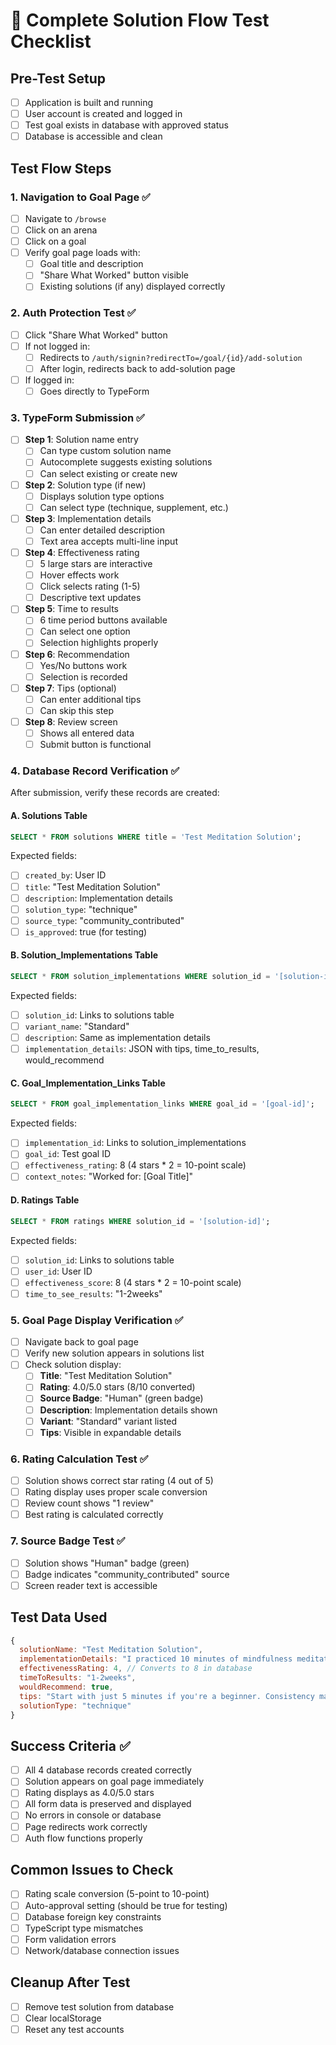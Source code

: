 # 🧪 Complete Solution Flow Test Checklist

## Pre-Test Setup
- [ ] Application is built and running
- [ ] User account is created and logged in
- [ ] Test goal exists in database with approved status
- [ ] Database is accessible and clean

## Test Flow Steps

### 1. Navigation to Goal Page ✅
- [ ] Navigate to `/browse`
- [ ] Click on an arena
- [ ] Click on a goal
- [ ] Verify goal page loads with:
  - [ ] Goal title and description
  - [ ] "Share What Worked" button visible
  - [ ] Existing solutions (if any) displayed correctly

### 2. Auth Protection Test ✅
- [ ] Click "Share What Worked" button
- [ ] If not logged in:
  - [ ] Redirects to `/auth/signin?redirectTo=/goal/{id}/add-solution`
  - [ ] After login, redirects back to add-solution page
- [ ] If logged in:
  - [ ] Goes directly to TypeForm

### 3. TypeForm Submission ✅
- [ ] **Step 1**: Solution name entry
  - [ ] Can type custom solution name
  - [ ] Autocomplete suggests existing solutions
  - [ ] Can select existing or create new
- [ ] **Step 2**: Solution type (if new)
  - [ ] Displays solution type options
  - [ ] Can select type (technique, supplement, etc.)
- [ ] **Step 3**: Implementation details
  - [ ] Can enter detailed description
  - [ ] Text area accepts multi-line input
- [ ] **Step 4**: Effectiveness rating
  - [ ] 5 large stars are interactive
  - [ ] Hover effects work
  - [ ] Click selects rating (1-5)
  - [ ] Descriptive text updates
- [ ] **Step 5**: Time to results
  - [ ] 6 time period buttons available
  - [ ] Can select one option
  - [ ] Selection highlights properly
- [ ] **Step 6**: Recommendation
  - [ ] Yes/No buttons work
  - [ ] Selection is recorded
- [ ] **Step 7**: Tips (optional)
  - [ ] Can enter additional tips
  - [ ] Can skip this step
- [ ] **Step 8**: Review screen
  - [ ] Shows all entered data
  - [ ] Submit button is functional

### 4. Database Record Verification ✅
After submission, verify these records are created:

#### A. Solutions Table
```sql
SELECT * FROM solutions WHERE title = 'Test Meditation Solution';
```
Expected fields:
- [ ] `created_by`: User ID
- [ ] `title`: "Test Meditation Solution"
- [ ] `description`: Implementation details
- [ ] `solution_type`: "technique"
- [ ] `source_type`: "community_contributed"
- [ ] `is_approved`: true (for testing)

#### B. Solution_Implementations Table
```sql
SELECT * FROM solution_implementations WHERE solution_id = '[solution-id]';
```
Expected fields:
- [ ] `solution_id`: Links to solutions table
- [ ] `variant_name`: "Standard"
- [ ] `description`: Same as implementation details
- [ ] `implementation_details`: JSON with tips, time_to_results, would_recommend

#### C. Goal_Implementation_Links Table
```sql
SELECT * FROM goal_implementation_links WHERE goal_id = '[goal-id]';
```
Expected fields:
- [ ] `implementation_id`: Links to solution_implementations
- [ ] `goal_id`: Test goal ID
- [ ] `effectiveness_rating`: 8 (4 stars * 2 = 10-point scale)
- [ ] `context_notes`: "Worked for: [Goal Title]"

#### D. Ratings Table
```sql
SELECT * FROM ratings WHERE solution_id = '[solution-id]';
```
Expected fields:
- [ ] `solution_id`: Links to solutions table
- [ ] `user_id`: User ID
- [ ] `effectiveness_score`: 8 (4 stars * 2 = 10-point scale)
- [ ] `time_to_see_results`: "1-2weeks"

### 5. Goal Page Display Verification ✅
- [ ] Navigate back to goal page
- [ ] Verify new solution appears in solutions list
- [ ] Check solution display:
  - [ ] **Title**: "Test Meditation Solution"
  - [ ] **Rating**: 4.0/5.0 stars (8/10 converted)
  - [ ] **Source Badge**: "Human" (green badge)
  - [ ] **Description**: Implementation details shown
  - [ ] **Variant**: "Standard" variant listed
  - [ ] **Tips**: Visible in expandable details

### 6. Rating Calculation Test ✅
- [ ] Solution shows correct star rating (4 out of 5)
- [ ] Rating display uses proper scale conversion
- [ ] Review count shows "1 review"
- [ ] Best rating is calculated correctly

### 7. Source Badge Test ✅
- [ ] Solution shows "Human" badge (green)
- [ ] Badge indicates "community_contributed" source
- [ ] Screen reader text is accessible

## Test Data Used
```javascript
{
  solutionName: "Test Meditation Solution",
  implementationDetails: "I practiced 10 minutes of mindfulness meditation every morning using the Headspace app.",
  effectivenessRating: 4, // Converts to 8 in database
  timeToResults: "1-2weeks",
  wouldRecommend: true,
  tips: "Start with just 5 minutes if you're a beginner. Consistency matters more than duration.",
  solutionType: "technique"
}
```

## Success Criteria ✅
- [ ] All 4 database records created correctly
- [ ] Solution appears on goal page immediately
- [ ] Rating displays as 4.0/5.0 stars
- [ ] All form data is preserved and displayed
- [ ] No errors in console or database
- [ ] Page redirects work correctly
- [ ] Auth flow functions properly

## Common Issues to Check
- [ ] Rating scale conversion (5-point to 10-point)
- [ ] Auto-approval setting (should be true for testing)
- [ ] Database foreign key constraints
- [ ] TypeScript type mismatches
- [ ] Form validation errors
- [ ] Network/database connection issues

## Cleanup After Test
- [ ] Remove test solution from database
- [ ] Clear localStorage
- [ ] Reset any test accounts